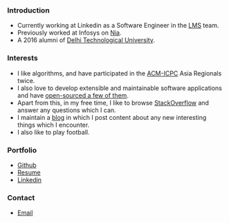 ### Introduction
 - Currently working at Linkedin as a Software Engineer in the [LMS](https://business.linkedin.com/marketing-solutions) team.
 - Previously worked at Infosys on [Nia](https://www.infosys.com/nia/pages/index.aspx).
 - A 2016 alumni of [Delhi Technological University](http://dtu.ac.in/).

### Interests
 - I like algorithms, and have participated in the [ACM-ICPC](https://en.wikipedia.org/wiki/ACM_International_Collegiate_Programming_Contest) Asia Regionals twice.
 - I also love to develop extensible and maintainable software applications and have [open-sourced a few of them](https://github.com/Anmol-Singh-Jaggi?tab=repositories).
 - Apart from this, in my free time, I like to browse [StackOverflow](http://stackoverflow.com/users/1925388/anmol-singh-jaggi) and answer any questions which I can.
 - I maintain a [blog](https://anmolsinghjaggi.wordpress.com/) in which I post content about any new interesting things which I encounter.
 - I also like to play football.

### Portfolio
 - [Github](https://github.com/Anmol-Singh-Jaggi)
 - [Resume](https://drive.google.com/file/d/0Bw239KLrN7zoVkZ5NUsxaV9FQ00/view?usp=sharing)
 - [Linkedin](https://in.linkedin.com/in/anmolsinghjaggi)

### Contact
 - [Email](http://goo.gl/oVVZ2y)
